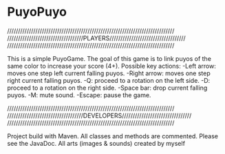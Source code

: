 PuyoPuyo
========

/////////////////////////////////////////////////////////////////////////////
///////////////////////////////////PLAYERS///////////////////////////////////
/////////////////////////////////////////////////////////////////////////////

This is a simple PuyoGame.
The goal of this game is to link puyos of the same color to increase your score (4+).
Possible key actions:
	-Left arrow: moves one step left current falling puyos.
	-Right arrow: moves one step right current falling puyos.
	-Q: proceed to a rotation on the left side.
	-D: proceed to a rotation on the right side.
	-Space bar: drop current falling puyos.
	-M: mute sound.
	-Escape: pause the game.
	

/////////////////////////////////////////////////////////////////////////////
///////////////////////////////////DEVELOPERS////////////////////////////////
/////////////////////////////////////////////////////////////////////////////

Project build with Maven.
All classes and methods are commented. Please see the JavaDoc.
All arts (images & sounds) created by myself

